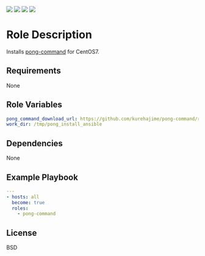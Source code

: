 [![](https://github.com/ansible-roles-matsumura/pong-command/workflows/yamllint/badge.svg)](https://github.com/ansible-roles-matsumura/pong-command/actions?query=workflow%3Ayamllint)
[![](https://github.com/ansible-roles-matsumura/pong-command/workflows/ansible-playbook/badge.svg)](https://github.com/ansible-roles-matsumura/pong-command/actions?query=workflow%3Aansible-playbook)
[![](https://github.com/ansible-roles-matsumura/pong-command/workflows/ansible-lint/badge.svg)](https://github.com/ansible-roles-matsumura/pong-command/actions?query=workflow%3Aansible-lint)
[![](https://github.com/ansible-roles-matsumura/pong-command/workflows/trailing%20whitespace/badge.svg)](https://github.com/ansible-roles-matsumura/pong-command/actions?query=workflow%3A%22trailing+whitespace%22)


Role Description
=========

Installs [pong-command](https://github.com/kurehajime/pong-command) for CentOS7.

Requirements
------------

None

Role Variables
--------------

```YAML
pong_command_download_url: https://github.com/kurehajime/pong-command/releases/download/1.1/linux_amd64.zip
work_dir: /tmp/pong_install_ansible
```

Dependencies
------------

None

Example Playbook
----------------

```YAML
---
- hosts: all
  become: true
  roles:
    - pong-command
```

License
-------

BSD
